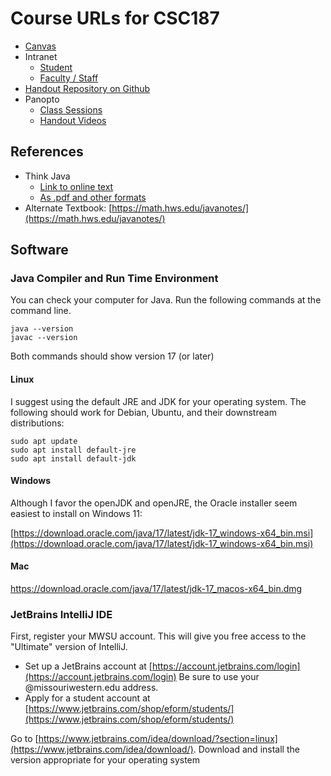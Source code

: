 # Course URLs for CSC187

* [Canvas](https://missouriwestern.instructure.com/)
* Intranet
  * [Student](https://intranet.missouriwestern.edu/students/)
  * [Faculty / Staff](https://intranet.missouriwestern.edu/faculty-staff/)
* [Handout Repository on Github](https://github.com/noynaert/csc187handouts)
* Panopto
  * [Class Sessions](https://mwsu.hosted.panopto.com/Panopto/Pages/Sessions/List.aspx?folderID=924edf2a-be9e-43f8-be94-b0690022873b)
  * [Handout Videos](https://mwsu.hosted.panopto.com/Panopto/Pages/Sessions/List.aspx?folderID=4f1460bd-e40c-4704-b888-b0690022cb5a)

## References

* Think Java
  * [Link to online text](https://greenteapress.com/thinkjava7/html/)
  * [As .pdf and other formats](https://open.umn.edu/opentextbooks/textbooks/285)
* Alternate Textbook: [https://math.hws.edu/javanotes/](https://math.hws.edu/javanotes/)

## Software

### Java Compiler and Run Time Environment

You can check your computer for Java.  Run the following commands at the command line.

```text
java --version
javac --version
```

Both commands should show version 17 (or later)

#### Linux

I suggest using the default JRE and JDK for your operating system.  The following should work for Debian, Ubuntu, and their downstream distributions:

    sudo apt update
    sudo apt install default-jre
    sudo apt install default-jdk

#### Windows

Although I favor the openJDK and openJRE, the Oracle installer seem easiest to install on Windows 11:

[https://download.oracle.com/java/17/latest/jdk-17_windows-x64_bin.msi](https://download.oracle.com/java/17/latest/jdk-17_windows-x64_bin.msi)

#### Mac

[https://download.oracle.com/java/17/latest/jdk-17_macos-x64_bin.dmg ](https://download.oracle.com/java/17/latest/jdk-17_macos-x64_bin.dmg )

### JetBrains IntelliJ IDE

First, register your MWSU account.  This will give you free access to the "Ultimate" version of IntelliJ.

* Set up a JetBrains account at [https://account.jetbrains.com/login](https://account.jetbrains.com/login)  Be sure to use your @missouriwestern.edu address.
* Apply for a student account at [https://www.jetbrains.com/shop/eform/students/](https://www.jetbrains.com/shop/eform/students/)

Go to [https://www.jetbrains.com/idea/download/?section=linux](https://www.jetbrains.com/idea/download/).  Download and install the version appropriate for your operating system
